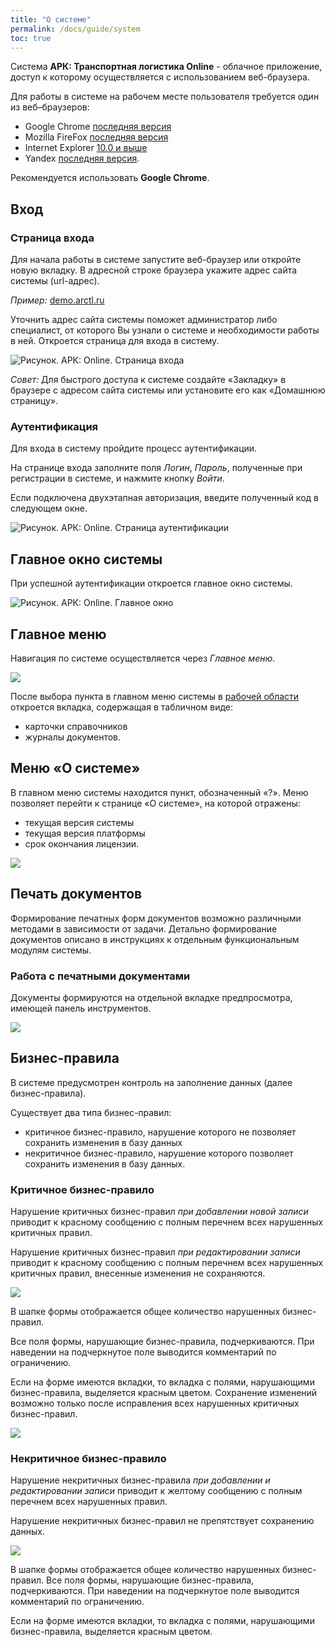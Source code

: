 ```yaml
---
title: "О системе"
permalink: /docs/guide/system
toc: true
---
```


Система **АРК: Транспортная логистика Online** - облачное приложение, доступ к которому осуществляется с использованием веб-браузера.

Для работы в системе на рабочем месте пользователя требуется один из веб–браузеров:
-   Google Chrome [последняя версия](http://www.google.com/chrome?hl=ru)
-   Mozilla FireFox [последняя версия](http://mozilla-russia.org/)
-   Internet Explorer [10.0 и выше](http://windows.microsoft.com/ru-RU/internet-explorer/downloads/ie)
-   Yandex [последняя версия](https://browser.yandex.ru/).

Рекомендуется использовать **Google Chrome**.

## Вход
### Страница входа
Для начала работы в системе запустите веб-браузер или откройте новую вкладку.
В адресной строке браузера укажите адрес сайта системы (url-адрес).

*Пример:* [demo.arctl.ru](https://demo.arctl.ru/)

Уточнить адрес сайта системы поможет администратор либо специалист, от которого Вы узнали о системе и необходимости работы в ней. Откроется страница для входа в систему.

![Рисунок. АРК: Online. Страница входа](../../images/arctl_sigini.png)

*Совет:* Для быстрого доступа к системе создайте «Закладку» в браузере с адресом сайта системы или установите его как «Домашнюю страницу».

### Аутентификация
Для входа в систему пройдите процесс аутентификации.

На странице входа заполните поля *Логин*, *Пароль*, полученные при регистрации в системе, и нажмите кнопку *Войти*.

Если подключена двухэтапная авторизация, введите полученный код в следующем окне.

![Рисунок. АРК: Online. Страница аутентификации](../../images/arctl_sigini_tfa.png)

## Главное окно системы
При успешной аутентификации откроется главное окно системы.

![Рисунок. АРК: Online. Главное окно](../../images/arctl_main_window.png)

## Главное меню
Навигация по системе осуществляется через *Главное меню*.

![](../../images/arctl_main_window_menu.png)

После выбора пункта в главном меню системы
в [рабочей области](../work_window) откроется вкладка, содержащая в табличном виде:
-   карточки справочников
-   журналы документов.

## Меню «О системе»
В главном меню системы находится пункт, обозначенный «?».
Меню позволяет перейти к странице «О системе», на которой отражены:
-   текущая версия системы
-   текущая версия платформы
-   срок окончания лицензии.

![](../../images/help.png)

## Печать документов
Формирование печатных форм документов возможно различными методами в зависимости от задачи.
Детально формирование документов описано в инструкциях к отдельным функциональным модулям системы.

### Работа с печатными документами

Документы формируются на отдельной вкладке предпросмотра, имеющей панель инструментов.

![](../../images/Reporting.png)

## Бизнес-правила
В системе предусмотрен контроль на заполнение данных (далее бизнес-правила).

Существует два типа бизнес-правил:
-   критичное бизнес-правило, нарушение которого не позволяет сохранить изменения в базу данных
-   некритичное бизнес-правило, нарушение которого позволяет сохранить изменения в базу данных.

### Критичное бизнес-правило
Нарушение критичных бизнес-правил *при добавлении новой записи* приводит к красному сообщению с полным перечнем всех нарушенных критичных правил.

Нарушение критичных бизнес-правил *при редактировании записи* приводит к красному сообщению с полным перечнем всех нарушенных критичных правил, внесенные изменения не сохраняются.

![](../../images/rule.png)

В шапке формы отображается общее количество нарушенных бизнес-правил.

Все поля формы, нарушающие бизнес-правила, подчеркиваются. При наведении на подчеркнутое поле выводится комментарий по ограничению.

Если на форме имеются вкладки, то вкладка с полями, нарушающими бизнес-правила, выделяется красным цветом.
Сохранение изменений возможно только после исправления всех нарушенных критичных бизнес-правил.

![](../../images/rule1.png)

### Некритичное бизнес-правило
Нарушение некритичных бизнес-правила *при добавлении и редактировании записи* приводит к желтому сообщению с полным перечнем всех нарушенных правил.

Нарушение некритичных бизнес-правил не препятствует сохранению данных.

![](../../images/rule2.png)

В шапке формы отображается общее количество нарушенных бизнес-правил.
Все поля формы, нарушающие бизнес-правила, подчеркиваются. При наведении на подчеркнутое поле выводится комментарий по ограничению.

Если на форме имеются вкладки, то вкладка с полями, нарушающими бизнес-правила, выделяется красным цветом.

